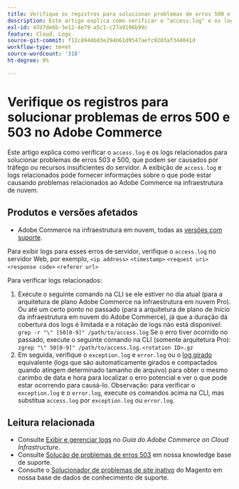 ```yaml
---
title: Verifique os registros para solucionar problemas de erros 500 e 503 no Adobe Commerce
description: Este artigo explica como verificar o "access.log" e os logs relacionados para solucionar problemas de erros 503 e 500, que podem ser causados por tráfego ou recursos insuficientes do servidor. A visualização do "access.log" e logs relacionados pode fornecer informações sobre o que pode estar causando problemas relacionados ao Adobe Commerce na infraestrutura da nuvem.
exl-id: 47d7de6b-3e12-4e79-a5c1-c27a9196b99c
feature: Cloud, Logs
source-git-commit: f11c8944b83e294b61d9547aefc9203af344041d
workflow-type: tm+mt
source-wordcount: '318'
ht-degree: 0%

---
```


# Verifique os registros para solucionar problemas de erros 500 e 503 no Adobe Commerce

Este artigo explica como verificar o `access.log` e os logs relacionados para solucionar problemas de erros 503 e 500, que podem ser causados por tráfego ou recursos insuficientes do servidor. A exibição de `access.log` e logs relacionados pode fornecer informações sobre o que pode estar causando problemas relacionados ao Adobe Commerce na infraestrutura de nuvem.

<!--
Bob - not in TOC
-->

## Produtos e versões afetados

* Adobe Commerce na infraestrutura em nuvem, todas as [versões com suporte](https://experienceleague.adobe.com/docs/commerce-operations/release/planning/lifecycle-policy.html).

Para exibir logs para esses erros de servidor, verifique o `access.log` no servidor Web, por exemplo, `<ip address>` `<timestamp>` `<request uri>` `<response code>` `<referer url>`

Para verificar logs relacionados:

1. Execute o seguinte comando na CLI se ele estiver no dia atual (para a arquitetura de plano Adobe Commerce na infraestrutura em nuvem Pro). Ou até um certo ponto no passado (para a arquitetura de plano de Início da infraestrutura em nuvem do Adobe Commerce), já que a duração da cobertura dos logs é limitada e a rotação de logs não está disponível: `grep -r "\" [50[0-9]" /path/to/access.log` Se o erro tiver ocorrido no passado, execute o seguinte comando na CLI (somente arquitetura Pro): `zgrep "\" 50[0-9]" /path/to/access.log.<rotation ID>.gz`
1. Em seguida, verifique o `exception.log` e `error.log` ou o [log girado](https://experienceleague.adobe.com/docs/commerce-operations/installation-guide/next-steps/configuration.html#log-rotation) equivalente (logs que são automaticamente girados e compactados quando atingem determinado tamanho de arquivo) para obter o mesmo carimbo de data e hora para localizar o erro potencial e ver o que pode estar ocorrendo para causá-lo. Observação: para verificar o `exception.log` e o `error.log`, execute os comandos acima na CLI, mas substitua `access.log` por `exception.log` ou `error.log`.

## Leitura relacionada

* Consulte [Exibir e gerenciar logs](https://experienceleague.adobe.com/docs/commerce-cloud-service/user-guide/develop/test/log-locations.html) no *Guia do Adobe Commerce on Cloud Infrastructure*.
* Consulte [Solução de problemas de erros 503](/help/troubleshooting/miscellaneous/troubleshooting-503-errors.md) em nossa knowledge base de suporte.
* Consulte o [Solucionador de problemas de site inativo](/help/troubleshooting/site-down-or-unresponsive/magento-site-down-troubleshooter.md) do Magento em nossa base de dados de conhecimento de suporte.

